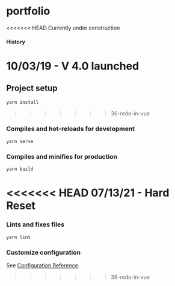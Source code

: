 # portfolio

<<<<<<< HEAD
Currently under construction

#### History

**10/03/19** - V 4.0 launched
=======
## Project setup
```
yarn install
```
>>>>>>> 36-redo-in-vue

### Compiles and hot-reloads for development
```
yarn serve
```

### Compiles and minifies for production
```
yarn build
```

<<<<<<< HEAD
**07/13/21** - Hard Reset
=======
### Lints and fixes files
```
yarn lint
```

### Customize configuration
See [Configuration Reference](https://cli.vuejs.org/config/).
>>>>>>> 36-redo-in-vue
